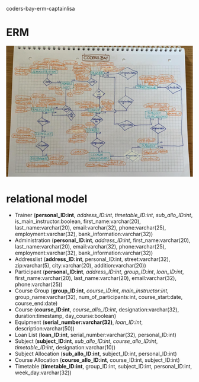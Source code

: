coders-bay-erm-captainlisa

# ERM

![ERD-CODERS.BAY](codersbay2.jpeg)

# relational model

* Trainer (**personal_ID:int**, *address_ID:int*, *timetable_ID:int*, *sub_allo_ID:int*, is_main_instructor:boolean, first_name:varchar(20), last_name:varchar(20), email:varchar(32), phone:varchar(25), employment:varchar(32), bank_information:varchar(32))
* Administration (**personal_ID:int**, *address_ID:int*, first_name:varchar(20), last_name:varchar(20), email:varchar(32), phone:varchar(25), employment:varchar(32), bank_information:varchar(32))
* Addresslist (**address_ID:int**, personal_ID:int, street:varchar(32), zip:varchar(5), city:varchar(20), addition:varchar(20))
* Participant (**personal_ID:int**, *address_ID:int*, *group_ID:int*, *loan_ID:int*, first_name:varchar(20), last_name:varchar(20), email:varchar(32), phone:varchar(25))
* Course Group (**group_ID:int**, *course_ID:int*, *main_instructor:int*, group_name:varchar(32), num_of_participants:int, course_start:date, course_end:date)
* Course (**course_ID:int**, *course_allo_ID:int*, designation:varchar(32), duration:timestamp, day_course:boolean)
* Equipment (**serial_number:varchar(32)**, *loan_ID:int*, description:varchar(50))
* Loan List (**loan_ID:int**, serial_number:varchar(32), personal_ID:int)
* Subject (**subject_ID:int**, *sub_allo_ID:int*, *course_allo_ID:int*, *timetable_ID:int*, designation:varchar(10))
* Subject Allocation (**sub_allo_ID:int**, subject_ID:int, personal_ID:int)
* Course Allocation (**course_allo_ID:int**, course_ID:int, subject_ID:int)
* Timetable (**timetable_ID:int**, group_ID:int, subject_ID:int, personal_ID:int, week_day:varchar(32))

